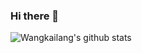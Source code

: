 ### Hi there 👋

![Wangkailang's github stats](https://github-readme-stats.vercel.app/api?username=wangkailang&count_private=true&show_icons=true&theme=onedark)

<!--
**wangkailang/wangkailang** is a ✨ _special_ ✨ repository because its `README.md` (this file) appears on your GitHub profile.

Here are some ideas to get you started:

- 🔭 I’m currently working on ...
- 🌱 I’m currently learning ...
- 👯 I’m looking to collaborate on ...
- 🤔 I’m looking for help with ...
- 💬 Ask me about ...
- 📫 How to reach me: ...
- 😄 Pronouns: ...
- ⚡ Fun fact: ...
-->
